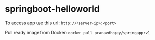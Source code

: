# springboot-helloworld
To access app use this url: `http://<server-ip>:<port>`   

Pull ready image from Docker: `docker pull pranavdhopey/springapp:v1` 
